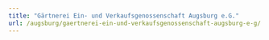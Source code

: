 ```yaml
---
title: "Gärtnerei Ein- und Verkaufsgenossenschaft Augsburg e.G."
url: /augsburg/gaertnerei-ein-und-verkaufsgenossenschaft-augsburg-e-g/
---
```

